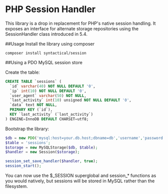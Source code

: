 # PHP Session Handler
This library is a drop in replacement for PHP's native session handling. It exposes an interface for alternate storage repositories using the SessionHandler class introduced in 5.4.

##Usage
Install the library using composer
```
composer install syntactical/session
```

##Using a PDO MySQL session store

Create the table:
```sql
CREATE TABLE `sessions` (
  `id` varchar(40) NOT NULL DEFAULT '0',
  `ip` int(10) NOT NULL DEFAULT '0',
  `user_agent` varchar(50) NOT NULL,
  `last_activity` int(10) unsigned NOT NULL DEFAULT '0',
  `data` text NOT NULL,
  PRIMARY KEY (`id`),
  KEY `last_activity` (`last_activity`)
) ENGINE=InnoDB DEFAULT CHARSET=utf8;
```

Bootstrap the library:
```php
$db = new PDO('mysql:host=your.db.host;dbname=db','username','password');
$table = 'sessions';
$storage = new MySQLStorage($db, $table);
$handler = new Session($storage);

session_set_save_handler($handler, true);
session_start();
```

You can now use the $\_SESSION superglobal and session_* functions as you would natively, but sessions will be stored in MySQL rather than the filesystem.

